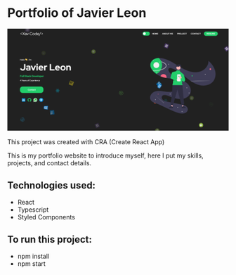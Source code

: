 # Portfolio of Javier Leon

<img src ="https://github.com/xavleon/profile-website/blob/main/src/assets/JL_portfolio.png" />
 
This project was created with CRA (Create React App)

This is my portfolio website to introduce myself, here I put my skills, projects, and contact details.

## Technologies used:
- React
- Typescript
- Styled Components
 
## To run this project:
- npm install
- npm start
 
 
